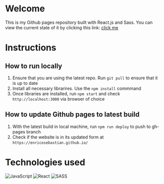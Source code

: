 # Welcome
This is my Github pages repository built with React.js and Sass. You can view the current state of it by clicking this link: [click me](https://enricosebastian.github.io/)

# Instructions
## How to run locally
1. Ensure that you are using the latest repo. Run `git pull` to ensure that it is up to date
1. Install all necessary librarires. Use the `npm install` commmand
1. Once libraries are installed, run `npm start` and check `http://localhost:3000` via browser of choice

## How to update Github pages to latest build
1. With the latest build in local machine, run `npm run deploy` to push to gh-pages branch
1. Check if the website is in its updated form at `https://enricosebastian.github.io/`

# Technologies used
![JavaScript](https://img.shields.io/badge/javascript-%23323330.svg?style=for-the-badge&logo=javascript&logoColor=%23F7DF1E)
![React](https://img.shields.io/badge/react-%2320232a.svg?style=for-the-badge&logo=react&logoColor=%2361DAFB)
![SASS](https://img.shields.io/badge/SASS-hotpink.svg?style=for-the-badge&logo=SASS&logoColor=white)